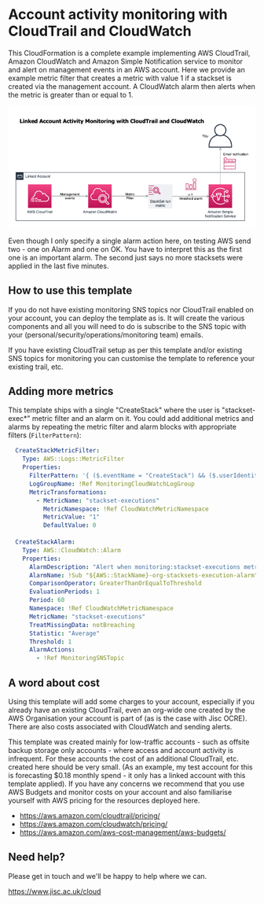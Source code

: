 # Account activity monitoring with CloudTrail and CloudWatch

This CloudFormation is a complete example implementing AWS CloudTrail, Amazon CloudWatch and Amazon Simple Notification service
to monitor and alert on management events in an AWS account. Here we provide an example metric filter that creates a metric with
value 1 if a stackset is created via the management account. A CloudWatch alarm then alerts when the metric is greater than or 
equal to 1.

![Overview of monitoring architecture (diagram)](linked-account-activity-monitoring-overview-diagram.png)

Even though I only specify a single alarm action here, on testing AWS send two - one on Alarm and one on OK. You have to interpret
this as the first one is an important alarm. The second just says no more stacksets were applied in the last five minutes.

## How to use this template

If you do not have existing monitoring SNS topics nor CloudTrail enabled on your account, you can deploy the template as is.
It will create the various components and all you will need to do is subscribe to the SNS topic with your (personal/security/operations/monitoring team) emails.

If you have existing CloudTrail setup as per this template and/or existing SNS topics for monitoring you can customise the
template to reference your existing trail, etc.

## Adding more metrics

This template ships with a single "CreateStack" where the user is "stackset-exec*" metric filter and an alarm on it. You could
add additional metrics and alarms by repeating the metric filter and alarm blocks with appropriate filters (```FilterPattern```):

```yaml
  CreateStackMetricFilter:
    Type: AWS::Logs::MetricFilter
    Properties:
      FilterPattern: '{ ($.eventName = "CreateStack") && ($.userIdentity.sessionContext.sessionIssuer.userName = "stacksets-exec-*") }'
      LogGroupName: !Ref MonitoringCloudWatchLogGroup
      MetricTransformations:
        - MetricName: "stackset-executions"
          MetricNamespace: !Ref CloudWatchMetricNamespace
          MetricValue: "1" 
          DefaultValue: 0

  CreateStackAlarm:
    Type: AWS::CloudWatch::Alarm
    Properties:
      AlarmDescription: "Alert when monitoring:stackset-executions metric is greater than 0 in last 5 minutes"
      AlarmName: !Sub "${AWS::StackName}-org-stacksets-execution-alarm"
      ComparisonOperator: GreaterThanOrEqualToThreshold
      EvaluationPeriods: 1
      Period: 60
      Namespace: !Ref CloudWatchMetricNamespace
      MetricName: "stackset-executions"
      TreatMissingData: notBreaching
      Statistic: "Average"
      Threshold: 1
      AlarmActions:
        - !Ref MonitoringSNSTopic
```

## A word about cost
Using this template will add some charges to your account, especially if you already have an existing CloudTrail,
even an org-wide one created by the AWS Organisation your account is part of (as is the case with Jisc OCRE). There
are also costs associated with CloudWatch and sending alerts.

This template was created mainly for low-traffic accounts - such as offsite backup storage only accounts - where access
and account activity is infrequent. For these accounts the cost of an additional CloudTrail, etc. created here should
be very small. (As an example, my test account for this is forecasting $0.18 monthly spend - it only has a linked account with
this template applied). If you have any concerns we recommend that you use AWS Budgets and monitor costs on your account and also
familiarise yourself with AWS pricing for the resources deployed here.

* https://aws.amazon.com/cloudtrail/pricing/
* https://aws.amazon.com/cloudwatch/pricing/
* https://aws.amazon.com/aws-cost-management/aws-budgets/

## Need help?
Please get in touch and we'll be happy to help where we can.

https://www.jisc.ac.uk/cloud

